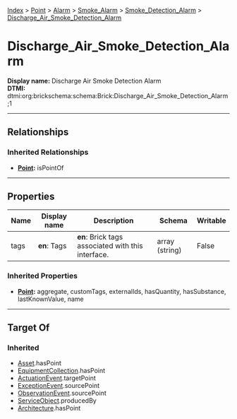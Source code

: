 [Index](../../../../index.md) > [Point](../../../Point.md) > [Alarm](../../Alarm.md) > [Smoke_Alarm](../Smoke_Alarm.md) > [Smoke_Detection_Alarm](Smoke_Detection_Alarm.md) > [Discharge_Air_Smoke_Detection_Alarm](#)
# Discharge_Air_Smoke_Detection_Alarm

**Display name:** Discharge Air Smoke Detection Alarm<br />
**DTMI:** dtmi:org:brickschema:schema:Brick:Discharge_Air_Smoke_Detection_Alarm;1

---

## Relationships

### Inherited Relationships
* **[Point](../../../Point.md):** isPointOf

---

## Properties

|Name|Display name|Description|Schema|Writable|
|-|-|-|-|-|
|tags|**en**: Tags|**en**: Brick tags associated with this interface.|array (string)|False|
### Inherited Properties
* **[Point](../../../Point.md):** aggregate, customTags, externalIds, hasQuantity, hasSubstance, lastKnownValue, name

---

## Target Of
### Inherited
* [Asset](../../../../Asset/Asset.md).hasPoint
* [EquipmentCollection](../../../../Collection/EquipmentCollection.md).hasPoint
* [ActuationEvent](../../../../Event/PointEvent/ActuationEvent.md).targetPoint
* [ExceptionEvent](../../../../Event/PointEvent/ExceptionEvent.md).sourcePoint
* [ObservationEvent](../../../../Event/PointEvent/ObservationEvent.md).sourcePoint
* [ServiceObject](../../../../Information/ServiceObject/ServiceObject.md).producedBy
* [Architecture](../../../../Space/Architecture/Architecture.md).hasPoint
